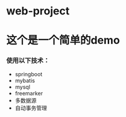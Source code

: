 # web-project
# 这个是一个简单的demo
### 使用以下技术：
- springboot
- mybatis
- mysql
- freemarker
- 多数据源
- 自动事务管理
